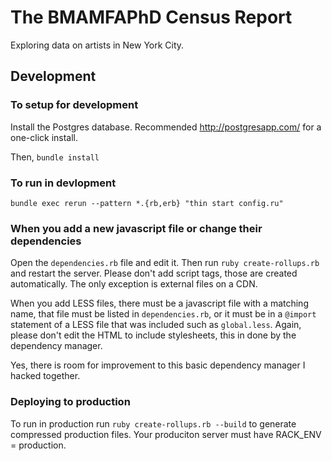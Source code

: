 The BMAMFAPhD Census Report
===============

Exploring data on artists in New York City.

## Development

### To setup for development
Install the Postgres database. Recommended http://postgresapp.com/ for a one-click install.

Then,
`bundle install`

### To run in devlopment
`bundle exec rerun --pattern *.{rb,erb} "thin start config.ru"`

### When you add a new javascript file or change their dependencies
Open the `dependencies.rb` file and edit it.
Then run `ruby create-rollups.rb` and restart the server.
Please don't add script tags, those are created automatically. The only exception is external files on a CDN.

When you add LESS files, there must be a javascript file with a matching name, that file must be listed in `dependencies.rb`,
or it must be in a `@import` statement of a LESS file that was included such as `global.less`.
Again, please don't edit the HTML to include stylesheets, this in done by the dependency manager.

Yes, there is room for improvement to this basic dependency manager I hacked together.

### Deploying to production
To run in production run `ruby create-rollups.rb --build` to generate compressed production files. Your produciton server must have RACK_ENV = production.